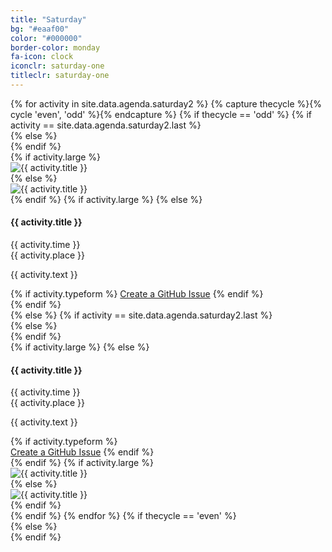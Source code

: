 ```yaml
---
title: "Saturday"
bg: "#eaaf00"
color: "#000000"
border-color: monday
fa-icon: clock
iconclr: saturday-one
titleclr: saturday-one
---
```


<div class="section-lines section-top section-left"></div>
{% for activity in site.data.agenda.saturday2 %}
  {% capture thecycle %}{% cycle 'even', 'odd' %}{% endcapture %}
  {% if thecycle == 'odd' %}
  {% if activity == site.data.agenda.saturday2.last %}
  <div class="activity section-left">
  {% else %}
  <div class="activity section-left section-bottom">
  {% endif %}
    <div class="row activity-info-wrapper valign-wrapper">
      {% if activity.large %}
      <div class="col m12 activity-img valign">
        <img  src="img/{{ activity.image }}" alt="{{ activity.title }}">
      </div>
      {% else %}
      <div class="col m3 activity-img valign">
        <img  src="img/{{ activity.image }}" alt="{{ activity.title }}">
      </div>
      {% endif %}
      {% if activity.large %}
      {% else %}
      <div class="col m9 activity-info">
        <h4 class="activity-title">{{ activity.title }} </h4>
        <div class="col s9 activity-time">
          <i class="fa fa-clock-o"></i> <span> {{ activity.time }} </span>
        </div>
        <div class="col s9 activity-place">
          <i class="fa fa-map-marker"></i> <span> {{ activity.place }} </span>
        </div>
        <p class="col m12 activity-desc"> {{ activity.text }} </p>
        {% if activity.typeform %}
        <a class="waves-effect waves-light btn bg-{{ page.border-color }}" href="{{ activity.typeform }}" target="blank">Create a GitHub Issue</a>
        {% endif %}
      </div>
      {% endif %}
    </div>
  </div>
  {% else %}
  {% if activity == site.data.agenda.saturday2.last %}
  <div class="activity section-right">
  {% else %}
  <div class="activity section-right section-bottom">
  {% endif %}
    <div class="row activity-info-wrapper valign-wrapper">
      {% if activity.large %}
      {% else %}
      <div class="col m9 activity-info">
        <h4 class="activity-title"> {{ activity.title }} </h4>
         <div class="col s9 activity-time">
          <i class="fa fa-clock-o"></i> <span> {{ activity.time }} </span>
        </div>
        <div class="col s9 activity-place">
          <i class="fa fa-map-marker"></i> <span> {{ activity.place }} </span>
        </div>
        <p class="col m12 activity-desc"> {{ activity.text }} </p>
        {% if activity.typeform %}
      </div>
        <a class="waves-effect waves-light btn bg-{{ page.border-color }}" href="{{ activity.typeform }}" target="blank">Create a GitHub Issue</a>
        {% endif %}
      </div>
      {% endif %}
      {% if activity.large %}
      <div class="col m12 activity-img valign">
        <img  src="img/{{ activity.image }}" alt="{{ activity.title }}">
      </div>
      {% else %}
      <div class="col m3 activity-img valign">
        <img  src="img/{{ activity.image }}" alt="{{ activity.title }}">
      </div>
      {% endif %}
    </div>
  </div>
  {% endif %}
{% endfor %}
{% if thecycle == 'even' %}
<div class="section-lines section-bottom section-left"></div>
  {% else %}
<div class="section-lines section-bottom section-right"></div>
{% endif %}

